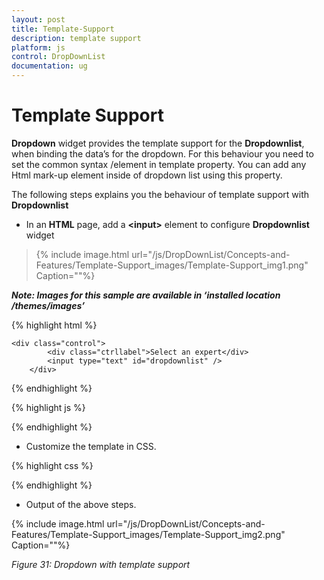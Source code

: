 ```yaml
---
layout: post
title: Template-Support
description: template support
platform: js
control: DropDownList
documentation: ug
---
```


# Template Support

**Dropdown** widget provides the template support for the **Dropdownlist**, when binding the data’s for the dropdown. For this behaviour you need to set the common syntax /element in template property. You can add any Html mark-up element inside of dropdown list using this property.

The following steps explains you the behaviour of template support with **Dropdownlist**

* In an **HTML** page, add a **&lt;input&gt;** element to configure **Dropdownlist** widget

> {% include image.html url="/js/DropDownList/Concepts-and-Features/Template-Support_images/Template-Support_img1.png" Caption=""%}

_**Note: Images for this sample are available in ‘installed location /themes/images’**_ 

{% highlight html %}

    <div class="control">
            <div class="ctrllabel">Select an expert</div>
            <input type="text" id="dropdownlist" />
        </div>

{% endhighlight %}

{% highlight js %}
 
   <script type="text/javascript">
       // Initialize the control in JavaScript
        var empList = [
                { text: "Erik Linden", eimg: "3", desig: "Representative", country: "England" }, { text: "John Linden", eimg: "6", desig: "Representative", country: "Norway" },
                { text: "Louis", eimg: "7", desig: "Representative", country: "Australia" }, { text: "Lawrence", eimg: "8", desig: "Representative", country: "India" }
        ];
        $(function () {
            $('#dropdownlist').ejDropDownList({
                dataSource: empList,
                width: "200px",
                template: '<img class="eimg" src="../images/Employee/${eimg}.png" alt="employee" height="50px" width="50px"/>' +
                        '<div class="customalign"><div class="ename"> ${text} </div><div class="desig"> ${desig} </div><div class="cont"> ${country} </div></div>'
            });
        });
    </script>

{% endhighlight %}

* Customize the template in CSS. 


{% highlight css %}
 
  <style type="text/css">
        .customalign {
            display: inline;
            float: right;
        }
    </style>


{% endhighlight %}



* Output of the above steps.


{% include image.html url="/js/DropDownList/Concepts-and-Features/Template-Support_images/Template-Support_img2.png" Caption=""%}

_Figure 31: Dropdown with template support_  

